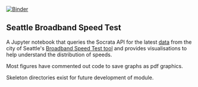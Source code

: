 [![Binder](http://mybinder.org/badge.svg)](http://mybinder.org:/repo/georgerichardson/sea_broadband)

## Seattle Broadband Speed Test

A Jupyter notebook that queries the Socrata API for the latest [data](https://dev.socrata.com/foundry/data.seattle.gov/v9zk-3thk) from the city of Seattle's [Broadband Speed Test tool](http://www.seattle.gov/broadband-speed-test) and provides visualisations to help understand the distribution of speeds.

Most figures have commented out code to save graphs as pdf graphics.

Skeleton directories exist for future development of module.
